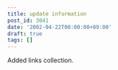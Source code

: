 ```yaml
---
title: update information
post_id: 3041
date: '2002-04-22T00:00:00+09:00'
draft: true
tags: []
---
```


Added links collection.
